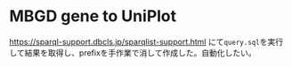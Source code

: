 # MBGD gene to UniPlot

https://sparql-support.dbcls.jp/sparqlist-support.html にて`query.sql`を実行して結果を取得し、prefixを手作業で消して作成した。自動化したい。